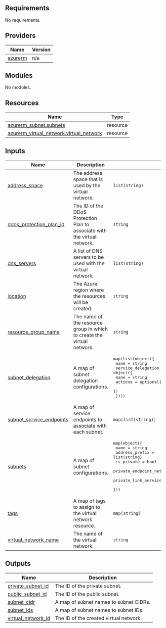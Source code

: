 <!-- BEGIN_TF_DOCS -->
## Requirements

No requirements.

## Providers

| Name | Version |
|------|---------|
| <a name="provider_azurerm"></a> [azurerm](#provider\_azurerm) | n/a |

## Modules

No modules.

## Resources

| Name | Type |
|------|------|
| [azurerm_subnet.subnets](https://registry.terraform.io/providers/hashicorp/azurerm/latest/docs/resources/subnet) | resource |
| [azurerm_virtual_network.virtual_network](https://registry.terraform.io/providers/hashicorp/azurerm/latest/docs/resources/virtual_network) | resource |

## Inputs

| Name | Description | Type | Default | Required |
|------|-------------|------|---------|:--------:|
| <a name="input_address_space"></a> [address\_space](#input\_address\_space) | The address space that is used by the virtual network. | `list(string)` | n/a | yes |
| <a name="input_ddos_protection_plan_id"></a> [ddos\_protection\_plan\_id](#input\_ddos\_protection\_plan\_id) | The ID of the DDoS Protection Plan to associate with the virtual network. | `string` | `null` | no |
| <a name="input_dns_servers"></a> [dns\_servers](#input\_dns\_servers) | A list of DNS servers to be used with the virtual network. | `list(string)` | `[]` | no |
| <a name="input_location"></a> [location](#input\_location) | The Azure region where the resources will be created. | `string` | n/a | yes |
| <a name="input_resource_group_name"></a> [resource\_group\_name](#input\_resource\_group\_name) | The name of the resource group in which to create the virtual network. | `string` | n/a | yes |
| <a name="input_subnet_delegation"></a> [subnet\_delegation](#input\_subnet\_delegation) | A map of subnet delegation configurations. | <pre>map(list(object({<br/>    name               = string<br/>    service_delegation = object({<br/>      name    = string<br/>      actions = optional(list(string))<br/>    })<br/>  })))</pre> | `{}` | no |
| <a name="input_subnet_service_endpoints"></a> [subnet\_service\_endpoints](#input\_subnet\_service\_endpoints) | A map of service endpoints to associate with each subnet. | `map(list(string))` | `{}` | no |
| <a name="input_subnets"></a> [subnets](#input\_subnets) | A map of subnet configurations. | <pre>map(object({<br/>    name           = string<br/>    address_prefix = list(string)<br/>    is_private     = bool<br/>    private_endpoint_network_policies = optional(string)<br/>    private_link_service_network_policies_enabled = optional(string)<br/>  }))</pre> | n/a | yes |
| <a name="input_tags"></a> [tags](#input\_tags) | A map of tags to assign to the virtual network resource. | `map(string)` | `{}` | no |
| <a name="input_virtual_network_name"></a> [virtual\_network\_name](#input\_virtual\_network\_name) | The name of the virtual network. | `string` | n/a | yes |

## Outputs

| Name | Description |
|------|-------------|
| <a name="output_private_subnet_id"></a> [private\_subnet\_id](#output\_private\_subnet\_id) | The ID of the private subnet. |
| <a name="output_public_subnet_id"></a> [public\_subnet\_id](#output\_public\_subnet\_id) | The ID of the public subnet. |
| <a name="output_subnet_cidr"></a> [subnet\_cidr](#output\_subnet\_cidr) | A map of subnet names to subnet CIDRs. |
| <a name="output_subnet_ids"></a> [subnet\_ids](#output\_subnet\_ids) | A map of subnet names to subnet IDs. |
| <a name="output_virtual_network_id"></a> [virtual\_network\_id](#output\_virtual\_network\_id) | The ID of the created virtual network. |
<!-- END_TF_DOCS -->